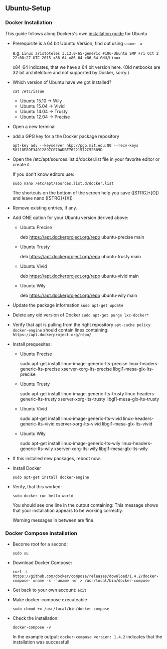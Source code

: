 ## Ubuntu-Setup

### Docker Installation

This guide follows along Dockers's own [installation guide](https://docs.docker.com/installation/ubuntulinux/) for Ubuntu

* Prerequisite is a 64 bit Ubuntu Version, find out using
  ```uname -a```

  e.g. ```Linux aristoteles 3.13.0-65-generic #106-Ubuntu SMP Fri Oct 2 22:08:27 UTC 2015 x86_64 x86_64 x86_64 GNU/Linux```

  x84_64 indicates, that we have a 64 bit version here. (Old netbooks are 32 bit architelcture and not supported by Docker, sorry.)

* Which version of Ubuntu have we got installed?

  ```cat /etc/issue```
  * Ubuntu 15.10 -> Wily
  * Ubuntu 15.04 -> Vivid
  * Ubuntu 14.04 -> Trusty
  * Ubuntu 12.04 -> Precise


* Open a new terminal

* add a GPG key for a the Docker package repository

  ```apt-key adv --keyserver hkp://pgp.mit.edu:80 --recv-keys 58118E89F3A912897C070ADBF76221572C52609D```

* Open the /etc/apt/sources.list.d/docker.list file in your favorite editor or create it.

  If you don't know editors use:

  ```sudo nano /etc/apt/sources.list.d/docker.list```

  The shortcuts on the bottom of the screen help you save ([STRG]+[O]) and leave nano ([STRG]+[X])

* Remove existing entries, if any.

* Add ONE option for your Ubuntu version derived above:
  * Ubuntu Precise

    deb https://apt.dockerproject.org/repo ubuntu-precise main

  * Ubuntu Trusty

    deb https://apt.dockerproject.org/repo ubuntu-trusty main

  * Ubuntu Vivid

    deb https://apt.dockerproject.org/repo ubuntu-vivid main

  * Ubuntu Wily

    deb https://apt.dockerproject.org/repo ubuntu-wily main

* Update the package information
  ```sudo apt-get update```

* Delete any old version of Docker
  ```sudo apt-get purge lxc-docker*```

* Verify that apt is pulling from the right repository
  ```apt-cache policy docker-engine```
  should contain lines containing: ``` https://apt.dockerproject.org/repo/```

* Install prequesites:
  * Ubuntu  Precise

    sudo apt-get install linux-image-generic-lts-precise linux-headers-generic-lts-precise xserver-xorg-lts-precise libgl1-mesa-glx-lts-precise
  * Ubuntu  Trusty

    sudo apt-get install linux-image-generic-lts-trusty linux-headers-generic-lts-trusty xserver-xorg-lts-trusty libgl1-mesa-glx-lts-trusty
  * Ubuntu  Vivid

    sudo apt-get install linux-image-generic-lts-vivid linux-headers-generic-lts-vivid xserver-xorg-lts-vivid libgl1-mesa-glx-lts-vivid
  * Ubuntu  Wily

    sudo apt-get install linux-image-generic-lts-wily linux-headers-generic-lts-wily xserver-xorg-lts-wily libgl1-mesa-glx-lts-wily

* If this installed new packages, reboot now.

* Install Docker

  ```sudo apt-get install docker-engine```

* Verify, that this worked:

  ```sudo docker run hello-world```

  You should see one line in the output containing: This message shows that your installation appears to be working correctly.

  Warning messages in between are fine.


### Docker Compose installation


* Become root for a second:

  ```sudo su```

* Download Docker Compose:

  ```curl -L https://github.com/docker/compose/releases/download/1.4.2/docker-compose-`uname -s`-`uname -m` > /usr/local/bin/docker-compose```

* Get back to your own account: ```exit```

* Make docker-compose executeable

  ```sudo chmod +x /usr/local/bin/docker-compose```

* Check the installation:

  ```docker-compose -v```

  In the example output: ```docker-compose version: 1.4.2``` indicates that the installation was successfull

